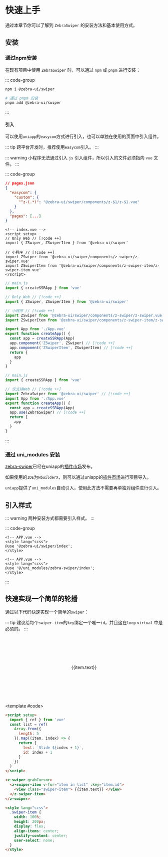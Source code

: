 # 快速上手

通过本章节你可以了解到 `ZebraSwiper` 的安装方法和基本使用方式。

## 安装

### 通过npm安装

在现有项目中使用 `ZebraSwiper` 时，可以通过 `npm` 或 `pnpm` 进行安装：

::: code-group

```bash [npm]
npm i @zebra-ui/swiper
```

```bash [pnpm]
# 通过 pnpm 安装
pnpm add @zebra-ui/swiper
```

:::

#### 引入

可以使用`uniapp`的`easycom`方式进行引入，也可以单独在使用的页面中引入组件。

::: tip
跨平台开发时，推荐使用`easycom`引入。
:::

::: warning
小程序无法通过引入 `js` 引入组件，所以引入的文件必须指向 `vue` 文件。
:::

::: code-group

```json [easycom]
// pages.json
{
  "easycom": {
    "custom": {
      "^z-(.*)": "@zebra-ui/swiper/components/z-$1/z-$1.vue"
    }
  },
  "pages": [...]
}
```

```vue [单页面引入]
<!-- index.vue -->
<script setup>
// Only Web // [!code ++]
import { ZSwiper, ZSwiperItem } from '@zebra-ui/swiper'

// 小程序 // [!code ++]
import ZSwiper from '@zebra-ui/swiper/components/z-swiper/z-swiper.vue'
import ZSwiperItem from '@zebra-ui/swiper/components/z-swiper-item/z-swiper-item.vue'
</script>
```

```js [全局引入]
// main.js
import { createSSRApp } from 'vue'

// Only Web // [!code ++]
import { ZSwiper, ZSwiperItem } from '@zebra-ui/swiper'

// 小程序 // [!code ++]
import ZSwiper from '@zebra-ui/swiper/components/z-swiper/z-swiper.vue'
import ZSwiperItem from '@zebra-ui/swiper/components/z-swiper-item/z-swiper-item.vue'

import App from './App.vue'
export function createApp() {
  const app = createSSRApp(App)
  app.component('ZSwiper', ZSwiper) // [!code ++]
  app.component('ZSwiperItem', ZSwiperItem) // [!code ++]
  return {
    app
  }
}
```

```js [插件引入]
// main.js
import { createSSRApp } from 'vue'

// 仅支持Web // [!code ++]
import ZebraSwiper from '@zebra-ui/swiper' // [!code ++]
import App from './App.vue'
export function createApp() {
  const app = createSSRApp(App)
  app.use(ZebraSwiper) // [!code ++]
  return {
    app
  }
}
```

:::

### 通过 uni_modules 安装

[zebra-swiper](https://ext.dcloud.net.cn/plugin?id=7273)已经在uniapp的[插件市场](https://ext.dcloud.net.cn/plugin?id=7273)发布。

如果使用的`IDE`为`HbuilderX`，则可以通过uniapp的[插件市场](https://ext.dcloud.net.cn/plugin?id=7273)进行项目导入。

`uniapp`提供了`uni_modules`自动引入，使用此方法不需要再单独对组件进行引入。

## 引入样式

::: warning
两种安装方式都需要引入样式。
:::

::: code-group

```vue [npm]
<!-- APP.vue -->
<style lang="scss">
@use '@zebra-ui/swiper/index';
</style>
```

```vue [uni_modules]
<!-- APP.vue -->
<style lang="scss">
@use '@/uni_modules/zebra-swiper/index';
</style>
```

:::

## 快速实现一个简单的轮播

通过以下代码快速实现一个简单的`swiper`：

::: tip
建议给每个`swiper-item`的`key`绑定一个唯一`id`，并且这在`loop` `virtual` 中是必须的。
:::

<script setup>
  import {
  ref
  } from 'vue';
  const list = ref(Array.from({
   length: 5
  }).map((item, index) => {
    return {
     text: `Slide ${index + 1}`,
     id: index + 1
    }
   }
  ))
</script>

<DemoBlock expanded>

<z-swiper grabCursor>
  <z-swiper-item v-for="item in list" :key="item.id">
    <view class="swiper-item-text">
    {{item.text}}
    </view>
  </z-swiper-item>
</z-swiper>

<style lang="scss">
  .swiper-item-text{
    width:100%;
    height:200px;
    display:flex;
    align-items:center;
    justify-content:center;
    user-select: none;
  }
</style>

<template #code>

```html
<script setup>
  import { ref } from 'vue'
  const list = ref(
    Array.from({
      length: 5
    }).map((item, index) => {
      return {
        text: `Slide ${index + 1}`,
        id: index + 1
      }
    })
  )
</script>

<z-swiper grabCursor>
  <z-swiper-item v-for="item in list" :key="item.id">
    <view class="swiper-item"> {{item.text}} </view>
  </z-swiper-item>
</z-swiper>

<style lang="scss">
  .swiper-item {
    width: 100%;
    height: 200px;
    display: flex;
    align-items: center;
    justify-content: center;
    user-select: none;
  }
</style>
```

  </template>

</DemoBlock>
